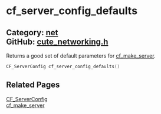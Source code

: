 # cf_server_config_defaults

Category: [net](https://github.com/RandyGaul/cute_framework/blob/master/docs/api_reference?id=net)  
GitHub: [cute_networking.h](https://github.com/RandyGaul/cute_framework/blob/master/include/cute_networking.h)  
---

Returns a good set of default parameters for [cf_make_server](https://github.com/RandyGaul/cute_framework/blob/master/docs/net/cf_make_server.md).

```cpp
CF_ServerConfig cf_server_config_defaults()
```

## Related Pages

[CF_ServerConfig](https://github.com/RandyGaul/cute_framework/blob/master/docs/net/cf_serverconfig.md)  
[cf_make_server](https://github.com/RandyGaul/cute_framework/blob/master/docs/net/cf_make_server.md)  
